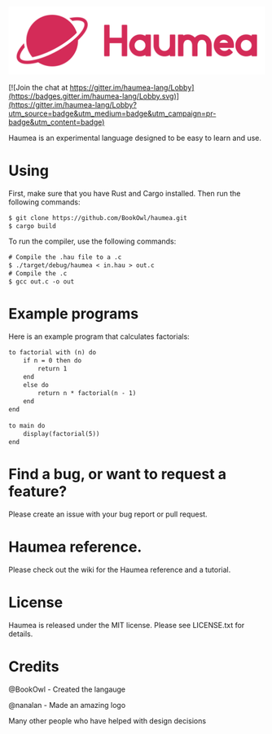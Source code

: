 <div align='center'>
  <img src='haumea.png' alt='Haumea'>
</div>

[![Join the chat at https://gitter.im/haumea-lang/Lobby](https://badges.gitter.im/haumea-lang/Lobby.svg)](https://gitter.im/haumea-lang/Lobby?utm_source=badge&utm_medium=badge&utm_campaign=pr-badge&utm_content=badge)

Haumea is an experimental language designed to be easy to learn and use.
# Using

First, make sure that you have Rust and Cargo installed. Then run the following commands:

```
$ git clone https://github.com/BookOwl/haumea.git
$ cargo build
```

To run the compiler, use the following commands:

```
# Compile the .hau file to a .c
$ ./target/debug/haumea < in.hau > out.c
# Compile the .c
$ gcc out.c -o out
```

# Example programs

Here is an example program that calculates factorials:

```
to factorial with (n) do
    if n = 0 then do
        return 1
    end
    else do
        return n * factorial(n - 1)
    end
end

to main do
    display(factorial(5))
end
```

# Find a bug, or want to request a feature?
Please create an issue with your bug report or pull request.

# Haumea reference.
Please check out the wiki for the Haumea reference and a tutorial.

# License
Haumea is released under the MIT license. Please see LICENSE.txt for details.

# Credits
@BookOwl - Created the langauge

@nanalan - Made an amazing logo

Many other people who have helped with design decisions

